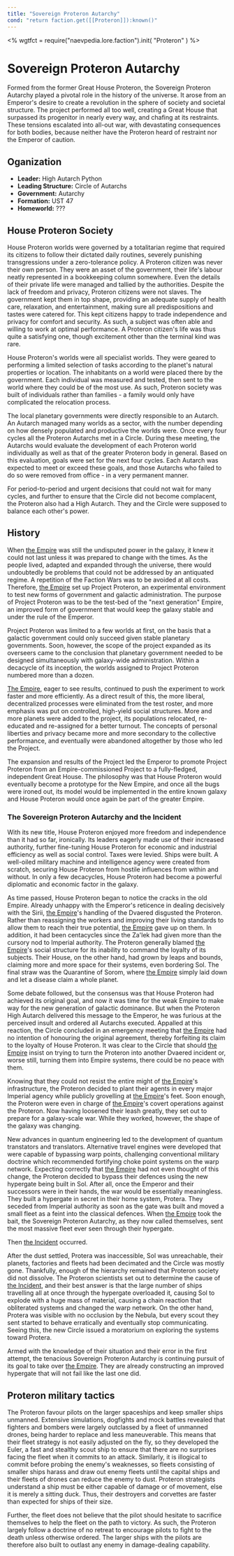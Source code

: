 ```yaml
---
title: "Sovereign Proteron Autarchy"
cond: "return faction.get([[Proteron]]):known()"
---
```

<%
wgtfct = require("naevpedia.lore.faction").init( "Proteron" )
%>
<widget wgtfct />

# Sovereign Proteron Autarchy

Formed from the former Great House Proteron, the Sovereign Proteron Autarchy played a pivotal role in the history of the universe.
It arose from an Emperor's desire to create a revolution in the sphere of society and societal structure.
The project performed all too well, creating a Great House that surpassed its progenitor in nearly every way, and chafing at its restraints.
These tensions escalated into all-out war, with devastating consequences for both bodies, because neither have the Proteron heard of restraint nor the Emperor of caution.

## Oganization

* **Leader:** High Autarch Python
* **Leading Structure:** Circle of Autarchs
* **Government:** Autarchy
* **Formation:** UST 47
* **Homeworld:** ??? <!-- TODO: find the actual homeworld -->

## House Proteron Society

House Proteron worlds were governed by a totalitarian regime that required its citizens to follow their dictated daily routines, severely punishing transgressions under a zero-tolerance policy.
A Proteron citizen was never their own person.
They were an asset of the government, their life's labour neatly represented in a bookkeeping column somewhere.
Even the details of their private life were managed and tallied by the authorities.
Despite the lack of freedom and privacy, Proteron citizens were not slaves.
The government kept them in top shape, providing an adequate supply of health care, relaxation, and entertainment, making sure all predispositions and tastes were catered for.
This kept citizens happy to trade independence and privacy for comfort and security.
As such, a subject was often able and willing to work at optimal performance.
A Proteron citizen's life was thus quite a satisfying one, though excitement other than the terminal kind was rare.

House Proteron's worlds were all specialist worlds.
They were geared to performing a limited selection of tasks according to the planet's natural properties or location.
The inhabitants on a world were placed there by the government.
Each individual was measured and tested, then sent to the world where they could be of the most use.
As such, Proteron society was built of individuals rather than families - a family would only have complicated the relocation process.

The local planetary governments were directly responsible to an Autarch.
An Autarch managed many worlds as a sector, with the number depending on how densely populated and productive the worlds were.
Once every four cycles all the Proteron Autarchs met in a Circle.
During these meeting, the Autarchs would evaluate the development of each Proteron world individually as well as that of the greater Proteron body in general.
Based on this evaluation, goals were set for the next four cycles.
Each Autarch was expected to meet or exceed these goals, and those Autarchs who failed to do so were removed from office - in a very permanent manner.

For period-to-period and urgent decisions that could not wait for many cycles, and further to ensure that the Circle did not become complacent, the Proteron also had a High Autarch.
They and the Circle were supposed to balance each other's power.

## History

When [the Empire](lore/factions/empire) was still the undisputed power in the galaxy, it knew it could not last unless it was prepared to change with the times.
As the people lived, adapted and expanded through the universe, there would undoubtedly be problems that could not be addressed by an antiquated regime.
A repetition of the Faction Wars was to be avoided at all costs.
Therefore, [the Empire](lore/factions/empire) set up Project Proteron, an experimental environment to test new forms of government and galactic administration.
The purpose of Project Proteron was to be the test-bed of the "next generation" Empire, an improved form of government that would keep the galaxy stable and under the rule of the Emperor.

Project Proteron was limited to a few worlds at first, on the basis that a galactic government could only succeed given stable planetary governments.
Soon, however, the scope of the project expanded as its overseers came to the conclusion that planetary government needed to be designed simultaneously with galaxy-wide administration.
Within a decacycle of its inception, the worlds assigned to Project Proteron numbered more than a dozen.

[The Empire](lore/factions/empire), eager to see results, continued to push the experiment to work faster and more efficiently.
As a direct result of this, the more liberal, decentralized processes were eliminated from the test roster, and more emphasis was put on controlled, high-yield social structures.
More and more planets were added to the project, its populations relocated, re-educated and re-assigned for a better turnout.
The concepts of personal liberties and privacy became more and more secondary to the collective performance, and eventually were abandoned altogether by those who led the Project.

The expansion and results of the Project led the Emperor to promote Project Proteron from an Empire-commissioned Project to a fully-fledged, independent Great House.
The philosophy was that House Proteron would eventually become a prototype for the New Empire, and once all the bugs were ironed out, its model would be implemented in the entire known galaxy and House Proteron would once again be part of the greater Empire.

### The Sovereign Proteron Autarchy and the Incident

With its new title, House Proteron enjoyed more freedom and independence than it had so far, ironically.
Its leaders eagerly made use of their increased authority, further fine-tuning House Proteron for economic and industrial efficiency as well as social control.
Taxes were levied.
Ships were built.
A well-oiled military machine and intelligence agency were created from scratch, securing House Proteron from hostile influences from within and without.
In only a few decacycles, House Proteron had become a powerful diplomatic and economic factor in the galaxy.

As time passed, House Proteron began to notice the cracks in the old Empire.
Already unhappy with the Emperor's reticence in dealing decisively with the Sirii, [the Empire](lore/factions/empire)'s handling of the Dvaered disgusted the Proteron.
Rather than reassigning the workers and improving their living standards to allow them to reach their true potential, [the Empire](lore/factions/empire) gave up on them.
In addition, it had been centacycles since the Za'lek had given more than the cursory nod to Imperial authority.
The Proteron generally blamed [the Empire](lore/factions/empire)'s social structure for its inability to command the loyalty of its subjects.
Their House, on the other hand, had grown by leaps and bounds, claiming more and more space for their systems, even bordering Sol.
The final straw was the Quarantine of Sorom, where [the Empire](lore/factions/empire) simply laid down and let a disease claim a whole planet.

Some debate followed, but the consensus was that House Proteron had achieved its original goal, and now it was time for the weak Empire to make way for the new generation of galactic dominance.
But when the Proteron High Autarch delivered this message to the Emperor, he was furious at the perceived insult and ordered all Autarchs executed.
Appalled at this reaction, the Circle concluded in an emergency meeting that [the Empire](lore/factions/empire) had no intention of honouring the original agreement, thereby forfeiting its claim to the loyalty of House Proteron.
It was clear to the Circle that should [the Empire](lore/factions/empire) insist on trying to turn the Proteron into another Dvaered incident or, worse still, turning them into Empire systems, there could be no peace with them.

Knowing that they could not resist the entire might of [the Empire](lore/factions/empire)'s infrastructure, the Proteron decided to plant their agents in every major Imperial agency while publicly grovelling at [the Empire](lore/factions/empire)'s feet.
Soon enough, the Proteron were even in charge of [the Empire](lore/factions/empire)'s covert operations against the Proteron.
Now having loosened their leash greatly, they set out to prepare for a galaxy-scale war.
While they worked, however, the shape of the galaxy was changing.

New advances in quantum engineering led to the development of quantum transtators and translators.
Alternative travel engines were developed that were capable of bypassing warp points, challenging conventional military doctrine which recommended fortifying choke point systems on the warp network.
Expecting correctly that [the Empire](lore/factions/empire) had not even thought of this change, the Proteron decided to bypass their defences using the new hypergate being built in Sol.
After all, once the Emperor and their successors were in their hands, the war would be essentially meaningless.
They built a hypergate in secret in their home system, Protera.
They seceded from Imperial authority as soon as the gate was built and moved a small fleet as a feint into the classical defences.
When [the Empire](lore/factions/empire) took the bait, the Sovereign Proteron Autarchy, as they now called themselves, sent the most massive fleet ever seen through their hypergate.

Then [the Incident](lore/history/incident) occurred.

After the dust settled, Protera was inaccessible, Sol was unreachable, their planets, factories and fleets had been decimated and the Circle was mostly gone.
Thankfully, enough of the hierarchy remained that Proteron society did not dissolve.
The Proteron scientists set out to determine the cause of [the Incident](lore/history/incident), and their best answer is that the large number of ships travelling all at once through the hypergate overloaded it, causing Sol to explode with a huge mass of material, causing a chain reaction that obliterated systems and changed the warp network.
On the other hand, Protera was visible with no occlusion by the Nebula, but every scout they sent started to behave erratically and eventually stop communicating.
Seeing this, the new Circle issued a moratorium on exploring the systems toward Protera.

Armed with the knowledge of their situation and their error in the first attempt, the tenacious Sovereign Proteron Autarchy is continuing pursuit of its goal to take over [the Empire](lore/factions/empire).
They are already constructing an improved hypergate that will not fail like the last one did.

## Proteron military tactics

The Proteron favour pilots on the larger spaceships and keep smaller ships unmanned.
Extensive simulations, dogfights and mock battles revealed that fighters and bombers were largely outclassed by a fleet of unmanned drones, being harder to replace and less maneuverable.
This means that their fleet strategy is not easily adjusted on the fly, so they developed the Euler, a fast and stealthy scout ship to ensure that there are no surprises facing the fleet when it commits to an attack.
Similarly, it is illogical to commit before probing the enemy's weaknesses, so fleets consisting of smaller ships harass and draw out enemy fleets until the capital ships and their fleets of drones can reduce the enemy to dust.
Proteron strategists understand a ship must be either capable of damage or of movement, else it is merely a sitting duck.
Thus, their destroyers and corvettes are faster than expected for ships of their size.

Further, the fleet does not believe that the pilot should hesitate to sacrifice themselves to help the fleet on the path to victory.
As such, the Proteron largely follow a doctrine of no retreat to encourage pilots to fight to the death unless otherwise ordered.
The larger ships with the pilots are therefore also built to outlast any enemy in damage-dealing capability.
